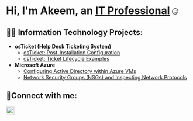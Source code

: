 <h1>Hi, I'm Akeem, an <a href="https://linkedin.com/in/akeem-a-52569a12a/">IT Professional</a>☺</h1>

<h2>👨‍💻 Information Technology Projects:</h2>

- <b>osTicket (Help Desk Ticketing System)</b>
  - [osTicket: Post-Installation Configuration](https://github.com/NightRega/post-install-config)
  - [osTicket: Ticket Lifecycle Examples](https://github.com/NightRega/ticket-lifecycle)
- <b>Microsoft Azure</b>
  - [Configuring Active Directory within Azure VMs](https://github.com/NightRega/configure-ad)
  - [Network Security Groups (NSGs) and Inspecting Network Protocols](https://github.com/NightRega/azure-network-protocols)

<h2>🤳Connect with me:</h2>

[<img align="left" alt="akeem-a-52569a12a | LinkedIn" width="22px" src="https://cdn.jsdelivr.net/npm/simple-icons@v3/icons/linkedin.svg" />][linkedin]

[linkedin]: https://linkedin.com/in/akeem-a-52569a12a/
